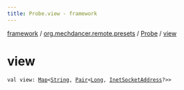 ```yaml
---
title: Probe.view - framework
---
```


[framework](../../index.html) / [org.mechdancer.remote.presets](../index.html) / [Probe](index.html) / [view](./view.html)

# view

`val view: `[`Map`](https://kotlinlang.org/api/latest/jvm/stdlib/kotlin.collections/-map/index.html)`<`[`String`](https://kotlinlang.org/api/latest/jvm/stdlib/kotlin/-string/index.html)`, `[`Pair`](https://kotlinlang.org/api/latest/jvm/stdlib/kotlin/-pair/index.html)`<`[`Long`](https://kotlinlang.org/api/latest/jvm/stdlib/kotlin/-long/index.html)`, `[`InetSocketAddress`](https://docs.oracle.com/javase/6/docs/api/java/net/InetSocketAddress.html)`?>>`